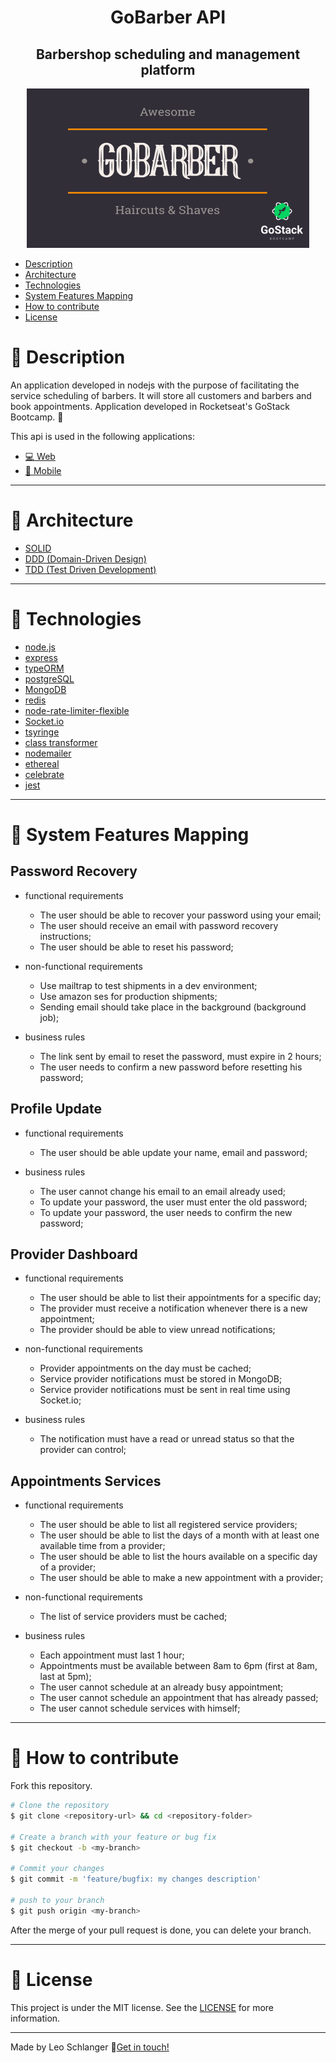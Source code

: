 <div align="center">

# GoBarber API

## Barbershop scheduling and management platform

![GoBarber](./assets/logo.png)

</div>

- [Description](#description)
- [Architecture](#architecture)
- [Technologies](#technologies)
- [System Features Mapping](#system-features-mapping)
- [How to contribute](#how-to-contribute)
- [License](#license)

<a id="description" />

# :book: Description

  An application developed in nodejs with the purpose of facilitating the service scheduling of barbers. It will store all customers and barbers and book appointments. Application developed in Rocketseat's GoStack Bootcamp. :rocket:

  This api is used in the following applications:

- [:computer:  Web](https://github.com/leo-schlanger/gobarber-frontend)
- [:iphone:  Mobile](https://github.com/leo-schlanger/gobarber-mobile)

---

<a id="architecture" />

# :triangular_ruler: Architecture

- [SOLID](https://en.wikipedia.org/wiki/SOLID)
- [DDD  (Domain-Driven Design)](https://en.wikipedia.org/wiki/Domain-driven_design)
- [TDD (Test Driven Development)](http://agiledata.org/essays/tdd.html)

---

<a id="technologies" />

# :rocket: Technologies

- [node.js](https://nodejs.org/en/docs/)
- [express](https://expressjs.com/pt-br/api.html)
- [typeORM](https://typeorm.io/#/)
- [postgreSQL](https://www.postgresql.org/)
- [MongoDB](https://www.mongodb.com/)
- [redis](https://redis.io/)
- [node-rate-limiter-flexible](https://www.npmjs.com/package/rate-limiter-flexible)
- [Socket.io](https://socket.io/)
- [tsyringe](https://github.com/microsoft/tsyringe)
- [class transformer](https://github.com/typestack/class-transformer)
- [nodemailer](https://nodemailer.com/about/)
- [ethereal](https://ethereal.email/)
- [celebrate](https://www.npmjs.com/package/celebrate)
- [jest](https://jestjs.io/docs/en/getting-started)

---

<a id="system-features-mapping" />

# :bookmark: System Features Mapping

## Password Recovery

- functional requirements

  - The user should be able to recover your password using your email;
  - The user should receive an email with password recovery instructions;
  - The user should be able to reset his password;

- non-functional requirements

  - Use mailtrap to test shipments in a dev environment;
  - Use amazon ses for production shipments;
  - Sending email should take place in the background (background job);

- business rules

  - The link sent by email to reset the password, must expire in 2 hours;
  - The user needs to confirm a new password before resetting his password;

## Profile Update

- functional requirements

  - The user should be able update your name, email and password;

- business rules

  - The user cannot change his email to an email already used;
  - To update your password, the user must enter the old password;
  - To update your password, the user needs to confirm the new password;

## Provider Dashboard

- functional requirements

  - The user should be able to list their appointments for a specific day;
  - The provider must receive a notification whenever there is a new appointment;
  - The provider should be able to view unread notifications;

- non-functional requirements

  - Provider appointments on the day must be cached;
  - Service provider notifications must be stored in MongoDB;
  - Service provider notifications must be sent in real time using Socket.io;

- business rules

  - The notification must have a read or unread status so that the provider can control;

## Appointments Services

- functional requirements

  - The user should be able to list all registered service providers;
  - The user should be able to list the days of a month with at least one available time from a provider;
  - The user should be able to list the hours available on a specific day of a provider;
  - The user should be able to make a new appointment with a provider;

- non-functional requirements

  - The list of service providers must be cached;

- business rules

  - Each appointment must last 1 hour;
  - Appointments must be available between 8am to 6pm (first at 8am, last at 5pm);
  - The user cannot schedule at an already busy appointment;
  - The user cannot schedule an appointment that has already passed;
  - The user cannot schedule services with himself;

---

<a id="how-to-contribute" />

# :pushpin: How to contribute

Fork this repository.

```bash
# Clone the repository
$ git clone <repository-url> && cd <repository-folder>

# Create a branch with your feature or bug fix
$ git checkout -b <my-branch>

# Commit your changes
$ git commit -m 'feature/bugfix: my changes description'

# push to your branch
$ git push origin <my-branch>
```

After the merge of your pull request is done, you can delete your branch.

---

<a id="license" />

# :memo: License

This project is under the MIT license. See the [LICENSE](https://github.com/leo-schlanger/gobarber-backend/blob/master/LICENSE) for more information.

---

Made by Leo Schlanger :wave:[Get in touch!](https://www.linkedin.com/in/leo-schlanger-226467192/)

